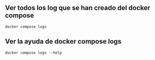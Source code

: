 
## Ver todos los log que se han creado del docker compose
```
docker compose logs
```

## Ver la ayuda de docker compose logs
```
docker compose logs --help
```


